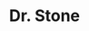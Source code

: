 ---
layout: lecteur.njk
tags : stone

title : Dr. Stone
episode : 6
saison : 2
iframe : https://dood.so/e/d5k1hjgjmwx6

cc :  VostFr
---